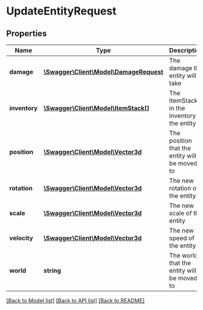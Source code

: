 # UpdateEntityRequest

## Properties
Name | Type | Description | Notes
------------ | ------------- | ------------- | -------------
**damage** | [**\Swagger\Client\Model\DamageRequest**](DamageRequest.md) | The damage the entity will take | [optional] 
**inventory** | [**\Swagger\Client\Model\ItemStack[]**](ItemStack.md) | The ItemStacks in the inventory of the entity | [optional] 
**position** | [**\Swagger\Client\Model\Vector3d**](Vector3d.md) | The position that the entity will be moved to | [optional] 
**rotation** | [**\Swagger\Client\Model\Vector3d**](Vector3d.md) | The new rotation of the entity | [optional] 
**scale** | [**\Swagger\Client\Model\Vector3d**](Vector3d.md) | The new scale of the entity | [optional] 
**velocity** | [**\Swagger\Client\Model\Vector3d**](Vector3d.md) | The new speed of the entity | [optional] 
**world** | **string** | The world that the entity will be moved to | [optional] 

[[Back to Model list]](../README.md#documentation-for-models) [[Back to API list]](../README.md#documentation-for-api-endpoints) [[Back to README]](../README.md)


